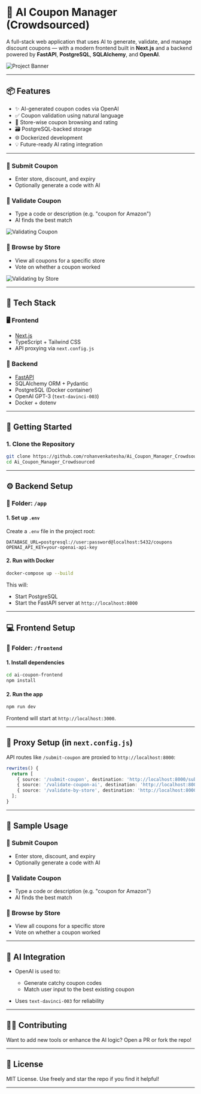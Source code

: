 # 🧠 AI Coupon Manager (Crowdsourced)

A full-stack web application that uses AI to generate, validate, and manage discount coupons — with a modern frontend built in **Next.js** and a backend powered by **FastAPI**, **PostgreSQL**, **SQLAlchemy**, and **OpenAI**.

![Project Banner](https://raw.githubusercontent.com/rohanvenkatesha/Ai_Coupon_Manager_Crowdsourced/main/Test_images/Submitting%20Coupon.png)

---

## 📦 Features

- ✨ AI-generated coupon codes via OpenAI
- ✅ Coupon validation using natural language
- 🏪 Store-wise coupon browsing and rating
- 🗃️ PostgreSQL-backed storage
- 🌐 Dockerized development
- 💡 Future-ready AI rating integration

---

### 🔹 Submit Coupon

* Enter store, discount, and expiry
* Optionally generate a code with AI

### 🔹 Validate Coupon

* Type a code or description (e.g. "coupon for Amazon")
* AI finds the best match

![Validating Coupon](https://raw.githubusercontent.com/rohanvenkatesha/Ai_Coupon_Manager_Crowdsourced/main/Test_images/Validating%20Coupon.png)

### 🔹 Browse by Store

* View all coupons for a specific store
* Vote on whether a coupon worked

![Validating by Store](https://raw.githubusercontent.com/rohanvenkatesha/Ai_Coupon_Manager_Crowdsourced/main/Test_images/valditing%20coupon%20store%20wise.png)

---

## 🧱 Tech Stack

### 🖥️ Frontend
- [Next.js](https://nextjs.org/)
- TypeScript + Tailwind CSS
- API proxying via `next.config.js`

### 🔧 Backend
- [FastAPI](https://fastapi.tiangolo.com/)
- SQLAlchemy ORM + Pydantic
- PostgreSQL (Docker container)
- OpenAI GPT-3 (`text-davinci-003`)
- Docker + dotenv

---

## 🚀 Getting Started

### 1. Clone the Repository

```bash
git clone https://github.com/rohanvenkatesha/Ai_Coupon_Manager_Crowdsourced.git
cd Ai_Coupon_Manager_Crowdsourced
````

---

## ⚙️ Backend Setup

### 📁 Folder: `/app`

#### 1. Set up `.env`

Create a `.env` file in the project root:

```env
DATABASE_URL=postgresql://user:password@localhost:5432/coupons
OPENAI_API_KEY=your-openai-api-key
```

#### 2. Run with Docker

```bash
docker-compose up --build
```

This will:

* Start PostgreSQL
* Start the FastAPI server at `http://localhost:8000`

---

## 💻 Frontend Setup

### 📁 Folder: `/frontend`

#### 1. Install dependencies

```bash
cd ai-coupon-frontend
npm install
```

#### 2. Run the app

```bash
npm run dev
```

Frontend will start at `http://localhost:3000`.

---

## 🔁 Proxy Setup (in `next.config.js`)

API routes like `/submit-coupon` are proxied to `http://localhost:8000`:

```ts
rewrites() {
  return [
    { source: '/submit-coupon', destination: 'http://localhost:8000/submit-coupon' },
    { source: '/validate-coupon-ai', destination: 'http://localhost:8000/validate-coupon-ai' },
    { source: '/validate-by-store', destination: 'http://localhost:8000/validate-by-store' },
  ];
}
```

---

## 🧪 Sample Usage

### 🔹 Submit Coupon

* Enter store, discount, and expiry
* Optionally generate a code with AI

### 🔹 Validate Coupon

* Type a code or description (e.g. "coupon for Amazon")
* AI finds the best match

### 🔹 Browse by Store

* View all coupons for a specific store
* Vote on whether a coupon worked

---

## 🧠 AI Integration

* OpenAI is used to:

  * Generate catchy coupon codes
  * Match user input to the best existing coupon
* Uses `text-davinci-003` for reliability

---

## 🧑‍💻 Contributing

Want to add new tools or enhance the AI logic? Open a PR or fork the repo!

---

## 📄 License

MIT License. Use freely and star the repo if you find it helpful!

---
